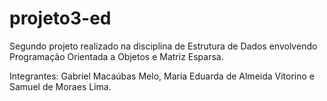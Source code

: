 # projeto3-ed
 Segundo projeto realizado na disciplina de Estrutura de Dados envolvendo Programação Orientada a Objetos e Matriz Esparsa.
 
 Integrantes: Gabriel Macaúbas Melo, Maria Eduarda de Almeida Vitorino e Samuel de Moraes Lima.
